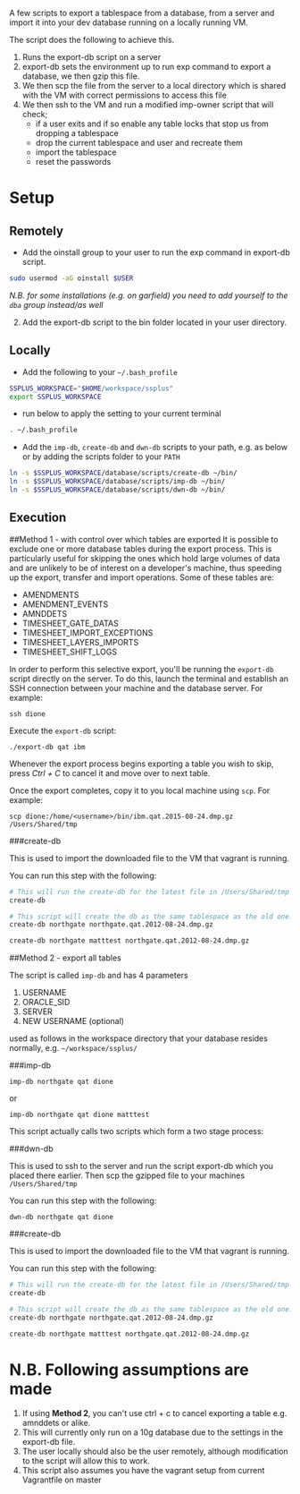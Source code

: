A few scripts to export a tablespace from a database, from a server and import it
 into your dev database running on a locally running VM.


The script does the following to achieve this.

1. Runs the export-db script on a server
2. export-db sets the environment up to run exp command to export a database, we 
then gzip this file.
3. We then scp the file from the server to a local directory which is shared 
with the VM with correct permissions to access this file
4. We then ssh to the VM and run a modified imp-owner script that will check;
    * if a user exits and if so enable any table locks that stop us from dropping a
      tablespace
    * drop the current tablespace and user and recreate them
    * import the tablespace
    * reset the passwords


Setup
=====


Remotely
--------
* Add the oinstall group to your user to run the exp command in export-db
script.

```bash
sudo usermod -aG oinstall $USER
```
*N.B. for some installations (e.g. on garfield) you need to add yourself to the `dba` group instead/as well*

2. Add the export-db script to the bin folder located in your user directory.

Locally
-------
* Add the following to your `~/.bash_profile`

```bash
SSPLUS_WORKSPACE="$HOME/workspace/ssplus"
export SSPLUS_WORKSPACE
```

* run below to apply the setting to your current terminal

```bash
. ~/.bash_profile
```

* Add the `imp-db`, `create-db` and `dwn-db` scripts to your path, e.g. as below or by adding the scripts folder to your `PATH`

```bash
ln -s $SSPLUS_WORKSPACE/database/scripts/create-db ~/bin/
ln -s $SSPLUS_WORKSPACE/database/scripts/imp-db ~/bin/
ln -s $SSPLUS_WORKSPACE/database/scripts/dwn-db ~/bin/
```

Execution
---------

##Method 1 - with control over which tables are exported
It is possible to exclude one or more database tables during the export process. 
This is particularly useful for skipping the ones which hold large volumes of data and are unlikely to be of interest on a developer's machine, thus speeding up the export, transfer and import operations. 
Some of these tables are:
 * AMENDMENTS
 * AMENDMENT_EVENTS
 * AMNDDETS
 * TIMESHEET\_GATE\_DATAS
 * TIMESHEET\_IMPORT\_EXCEPTIONS
 * TIMESHEET\_LAYERS\_IMPORTS
 * TIMESHEET\_SHIFT\_LOGS

In order to perform this selective export, you'll be running the `export-db` script directly on the server. 
To do this, launch the terminal and establish an SSH connection between your machine and the database server. For example:

	ssh dione

Execute the `export-db` script:

	./export-db qat ibm

Whenever the export process begins exporting a table you wish to skip, press _Ctrl + C_ to cancel it and move over to next table.

Once the export completes, copy it to you local machine using `scp`.
For example:

	scp dione:/home/<username>/bin/ibm.qat.2015-08-24.dmp.gz /Users/Shared/tmp

###create-db

This is used to import the downloaded file to the VM that vagrant is running.

You can run this step with the following:

```bash
# This will run the create-db for the latest file in /Users/Shared/tmp
create-db

# This script will create the db as the same tablespace as the old one.
create-db northgate northgate.qat.2012-08-24.dmp.gz

create-db northgate matttest northgate.qat.2012-08-24.dmp.gz
```

##Method 2 - export all tables

The script is called `imp-db` and has 4 parameters

1. USERNAME
2. ORACLE_SID
3. SERVER
4. NEW USERNAME (optional)

used as follows in the workspace directory that your database resides normally, e.g. `~/workspace/ssplus/`

###imp-db

	imp-db northgate qat dione

or

	imp-db northgate qat dione matttest

This script actually calls two scripts which form a two stage process:

###dwn-db

This is used to ssh to the server and run the script export-db which you placed 
there earlier.  Then scp the gzipped file to your machines ```/Users/Shared/tmp```

You can run this step with the following:

	dwn-db northgate qat dione

###create-db

This is used to import the downloaded file to the VM that vagrant is running.

You can run this step with the following:

```bash
# This will run the create-db for the latest file in /Users/Shared/tmp
create-db

# This script will create the db as the same tablespace as the old one.
create-db northgate northgate.qat.2012-08-24.dmp.gz

create-db northgate matttest northgate.qat.2012-08-24.dmp.gz
```

N.B. Following assumptions are made
===================================
1. If using **Method 2**, you can't use ctrl + c to cancel exporting a table e.g. amnddets or alike.
2. This will currently only run on a 10g database due to the settings in the export-db file.
3. The user locally should also be the user remotely, although modification to the script will allow this to work.
4. This script also assumes you have the vagrant setup from current Vagrantfile on master
